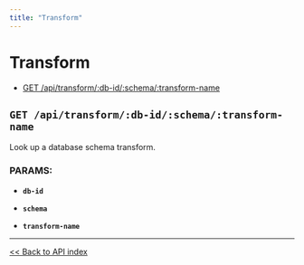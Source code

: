```yaml
---
title: "Transform"
---
```


# Transform

  - [GET /api/transform/:db-id/:schema/:transform-name](#get-apitransformdb-idschematransform-name)

## `GET /api/transform/:db-id/:schema/:transform-name`

Look up a database schema transform.

### PARAMS:

*  **`db-id`** 

*  **`schema`** 

*  **`transform-name`**

---

[<< Back to API index](../api-documentation.md)
